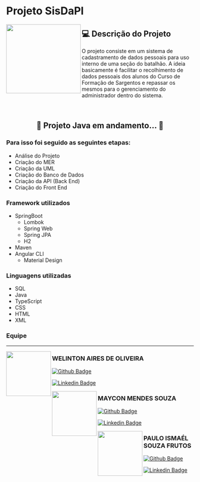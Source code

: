 # Projeto SisDaPI

<img align="left" src = https://github.com/paulofrutos/Projeto-Sistema-de-Gerenciamento/blob/versionone/icon/emblema%20do%20projeto.png width = 200 height = 185>

## 💻 Descrição do Projeto
<p>O projeto consiste em um sistema de cadastramento de dados pessoais para uso interno de uma seção do batalhão. A ideia basicamente é facilitar o recolhimento de dados pessoais dos alunos do Curso de Formação de Sargentos e repassar os mesmos para o gerenciamento do administrador dentro do sistema.</p>  

&nbsp;

<h2 align="center"> 
     🚧  Projeto Java em andamento...  🚧
</h2>

### Para isso foi seguido as seguintes etapas:
- Análise do Projeto
- Criação do MER
- Criação da UML
- Criação do Banco de Dados
- Criação da API (Back End)
- Criação do Front End

### Framework utilizados
- SpringBoot
  - Lombok
  - Spring Web
  - Spring JPA
  - H2
- Maven
- Angular CLI
  - Material Design

### Linguagens utilizadas
- SQL
- Java
- TypeScript
- CSS
- HTML
- XML
        
### Equipe
---
<img align="left" src = https://github.com/paulofrutos/Projeto-Sistema-de-Gerenciamento/blob/versionone/icon/perfil%20welinton.jpg width = 120 height = 120>

### WELINTON AIRES DE OLIVEIRA

[![Github Badge](https://img.shields.io/badge/-Github-000?style=flat-square&logo=Github&logoColor=white&link=https://github.com/WelintonAires)](https://github.com/WelintonAires)

[![Linkedin Badge](https://img.shields.io/badge/-LinkedIn-blue?style=flat-square&logo=Linkedin&logoColor=white&link=https://www.linkedin.com/in/welinton-aires-de-oliveira-81733a216/)](https://www.linkedin.com/in/welinton-aires-de-oliveira-81733a216/)

<img align="left" src = https://github.com/paulofrutos/Projeto-Sistema-de-Gerenciamento/blob/versionone/icon/perfil%20maycon.jpg width = 120 height = 120>

### MAYCON MENDES SOUZA

[![Github Badge](https://img.shields.io/badge/-Github-000?style=flat-square&logo=Github&logoColor=white&link=https://github.com/omayconmendes)](https://github.com/omayconmendes)

[![Linkedin Badge](https://img.shields.io/badge/-LinkedIn-blue?style=flat-square&logo=Linkedin&logoColor=white&link=https://br.linkedin.com/in/omayconmendes/)](https://br.linkedin.com/in/omayconmendes/)

<img align="left" src = https://github.com/paulofrutos/Projeto-Sistema-de-Gerenciamento/blob/versionone/icon/perfil%20paulo.jpg width = 120 height = 120>

### PAULO ISMAÉL SOUZA FRUTOS

[![Github Badge](https://img.shields.io/badge/-Github-000?style=flat-square&logo=Github&logoColor=white&link=https://github.com/paulofrutos)](https://github.com/paulofrutos)

[![Linkedin Badge](https://img.shields.io/badge/-LinkedIn-blue?style=flat-square&logo=Linkedin&logoColor=white&link=https://br.linkedin.com/in/paulo-ismael-souza-frutos-01059a221/)](https://br.linkedin.com/in/paulo-ismael-souza-frutos-01059a221/)
